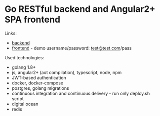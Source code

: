 # Go RESTful backend and Angular2+ SPA frontend

Links:

* [backend](http://zhanat.site:8080/ping)
* [frontend](http://zhanat.site:8081/login) - demo username/password: test@test.com/pass

Used technologies:

* golang 1.8+
* js, angular2+ (aot compilation), typescript, node, npm
* JWT-based authentication
* docker, docker-compose
* postgres, golang migrations
* continuous integration and continuous delivery - run only deploy.sh script
* digital ocean
* redis
